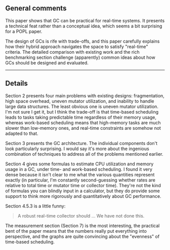 ## General comments

This paper shows that GC can be practical for real-time systems.
It presents a technical feat rather than a conceptual idea,
which seems a bit surprising for a POPL paper.

The design of GCs is rife with trade-offs, and this paper carefully
explains how their hybrid approach navigates the space to satisfy
"real-time" criteria. The detailed comparison with existing work
and the rich benchmarking section challenge (apparently) common ideas about
how GCs should be designed and evaluated.

---

## Details

Section 2 presents four main problems with existing designs: fragmentation,
high space overhead, uneven mutator utilization, and inability to handle large
data structures. The least obvious one is uneven mutator utilization.
I'm not sure I get it, but I think the trade-off is that time-based scheduling
leads to tasks taking predictable time regardless of their memory usage,
whereas work-based scheduling means that high-memory tasks
are much slower than low-memory ones, and real-time constraints are somehow not
adapted to that.

Section 3 presents the GC architecture. The individual components don't look
particularly surprising. I would say it's more about the ingenious combination
of techniques to address all of the problems mentioned earlier.

Section 4 gives some formulas to estimate CPU utilization and memory usage
in a GC, under time- and work-based scheduling. I found it very dense because it
isn't clear to me what the various quantities represent exactly (in particular,
I'm constantly second-guessing whether rates are relative to total time or
mutator time or collector time). They're not the kind of formulas you can
blindly input in a calculator, but they do provide some support to think more
rigorously and quantitatively about GC performance.

Section 4.5.3 is a little funny:

> A robust real-time collector should ...
> We have not done this.

The measurement section (Section 7) is the most interesting, the practical
bent of the paper means that the numbers really put everything into
perspective, and the graphs are quite convincing about the "evenness"
of time-based scheduling.
